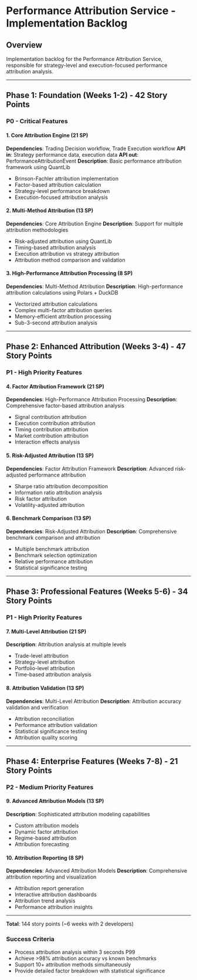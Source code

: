 # Performance Attribution Service - Implementation Backlog

## Overview
Implementation backlog for the Performance Attribution Service, responsible for strategy-level and execution-focused performance attribution analysis.

---

## Phase 1: Foundation (Weeks 1-2) - 42 Story Points

### P0 - Critical Features

#### 1. Core Attribution Engine (21 SP)
**Dependencies**: Trading Decision workflow, Trade Execution workflow
**API in**: Strategy performance data, execution data
**API out**: PerformanceAttributionEvent
**Description**: Basic performance attribution framework using QuantLib
- Brinson-Fachler attribution implementation
- Factor-based attribution calculation
- Strategy-level performance breakdown
- Execution-focused attribution analysis

#### 2. Multi-Method Attribution (13 SP)
**Dependencies**: Core Attribution Engine
**Description**: Support for multiple attribution methodologies
- Risk-adjusted attribution using QuantLib
- Timing-based attribution analysis
- Execution attribution vs strategy attribution
- Attribution method comparison and validation

#### 3. High-Performance Attribution Processing (8 SP)
**Dependencies**: Multi-Method Attribution
**Description**: High-performance attribution calculations using Polars + DuckDB
- Vectorized attribution calculations
- Complex multi-factor attribution queries
- Memory-efficient attribution processing
- Sub-3-second attribution analysis

---

## Phase 2: Enhanced Attribution (Weeks 3-4) - 47 Story Points

### P1 - High Priority Features

#### 4. Factor Attribution Framework (21 SP)
**Dependencies**: High-Performance Attribution Processing
**Description**: Comprehensive factor-based attribution analysis
- Signal contribution attribution
- Execution contribution attribution
- Timing contribution attribution
- Market contribution attribution
- Interaction effects analysis

#### 5. Risk-Adjusted Attribution (13 SP)
**Dependencies**: Factor Attribution Framework
**Description**: Advanced risk-adjusted performance attribution
- Sharpe ratio attribution decomposition
- Information ratio attribution analysis
- Risk factor attribution
- Volatility-adjusted attribution

#### 6. Benchmark Comparison (13 SP)
**Dependencies**: Risk-Adjusted Attribution
**Description**: Comprehensive benchmark comparison and attribution
- Multiple benchmark attribution
- Benchmark selection optimization
- Relative performance attribution
- Statistical significance testing

---

## Phase 3: Professional Features (Weeks 5-6) - 34 Story Points

### P1 - High Priority Features

#### 7. Multi-Level Attribution (21 SP)
**Description**: Attribution analysis at multiple levels
- Trade-level attribution
- Strategy-level attribution
- Portfolio-level attribution
- Time-based attribution analysis

#### 8. Attribution Validation (13 SP)
**Dependencies**: Multi-Level Attribution
**Description**: Attribution accuracy validation and verification
- Attribution reconciliation
- Performance attribution validation
- Statistical significance testing
- Attribution quality scoring

---

## Phase 4: Enterprise Features (Weeks 7-8) - 21 Story Points

### P2 - Medium Priority Features

#### 9. Advanced Attribution Models (13 SP)
**Description**: Sophisticated attribution modeling capabilities
- Custom attribution models
- Dynamic factor attribution
- Regime-based attribution
- Attribution forecasting

#### 10. Attribution Reporting (8 SP)
**Dependencies**: Advanced Attribution Models
**Description**: Comprehensive attribution reporting and visualization
- Attribution report generation
- Interactive attribution dashboards
- Attribution trend analysis
- Performance attribution insights

---

**Total**: 144 story points (~6 weeks with 2 developers)

### Success Criteria
- Process attribution analysis within 3 seconds P99
- Achieve >98% attribution accuracy vs known benchmarks
- Support 10+ attribution methods simultaneously
- Provide detailed factor breakdown with statistical significance
